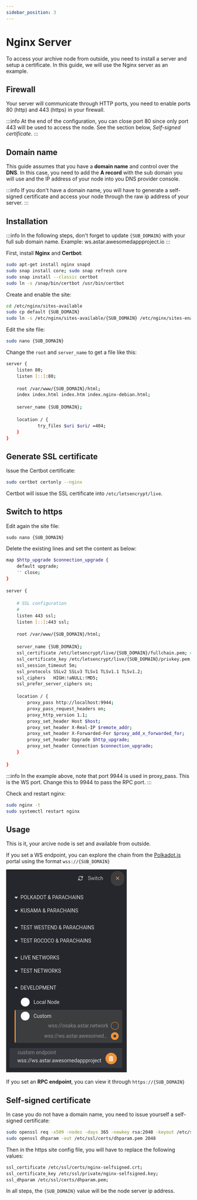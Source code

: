 ```yaml
---
sidebar_position: 3
---
```


# Nginx Server

To access your archive node from outside, you need to install a server and setup a certificate.
In this guide, we will use the Nginx server as an example.

## Firewall

Your server will communicate through HTTP ports, you need to enable ports 80 (http) and 443 (https) in your firewall.

:::info
At the end of the configuration, you can close port 80 since only port 443 will be used to access the node. See the section below, *Self-signed certificate*.
:::

## Domain name

This guide assumes that you have a **domain name** and control over the **DNS**. In this case, you need to add the **A record** with the sub domain you will use and the IP address of your node into you DNS provider console.

:::info
If you don't have a domain name, you will have to generate a self-signed certificate and access your node through the raw ip address of your server.
:::

## Installation

:::info
In the following steps, don't forget to update `{SUB_DOMAIN}` with your full sub domain name.
Example: ws.astar.awesomedappproject.io
:::

First, install **Nginx** and **Certbot**:

```sh
sudo apt-get install nginx snapd
sudo snap install core; sudo snap refresh core
sudo snap install --classic certbot
sudo ln -s /snap/bin/certbot /usr/bin/certbot
```

Create and enable the site:

```sh
cd /etc/nginx/sites-available
sudo cp default {SUB_DOMAIN}
sudo ln -s /etc/nginx/sites-available/{SUB_DOMAIN} /etc/nginx/sites-enabled/
```

Edit the site file:

```sh
sudo nano {SUB_DOMAIN}
```

Change the `root` and `server_name` to get a file like this:

```bash
server {
    listen 80;
    listen [::]:80;

    root /var/www/{SUB_DOMAIN}/html;
    index index.html index.htm index.nginx-debian.html;

    server_name {SUB_DOMAIN};

    location / {
            try_files $uri $uri/ =404;
    }
}
```

## Generate SSL certificate

Issue the Certbot certificate:

```sh
sudo certbot certonly --nginx
```

Certbot will issue the SSL certificate into `/etc/letsencrypt/live`.

## Switch to https

Edit again the site file:

```ssh
sudo nano {SUB_DOMAIN}
```

Delete the existing lines and set the content as below:

```bash
map $http_upgrade $connection_upgrade {
    default upgrade;
    '' close;
}

server {

    # SSL configuration
    #
    listen 443 ssl;
    listen [::]:443 ssl;

    root /var/www/{SUB_DOMAIN}/html;

    server_name {SUB_DOMAIN};
    ssl_certificate /etc/letsencrypt/live/{SUB_DOMAIN}/fullchain.pem; # managed by Certbot
    ssl_certificate_key /etc/letsencrypt/live/{SUB_DOMAIN}/privkey.pem; # managed by Certbot
    ssl_session_timeout 5m;
    ssl_protocols SSLv2 SSLv3 TLSv1 TLSv1.1 TLSv1.2;
    ssl_ciphers   HIGH:!aNULL:!MD5;
    ssl_prefer_server_ciphers on;

    location / {
        proxy_pass http://localhost:9944;
        proxy_pass_request_headers on;
        proxy_http_version 1.1;
        proxy_set_header Host $host;
        proxy_set_header X-Real-IP $remote_addr;
        proxy_set_header X-Forwarded-For $proxy_add_x_forwarded_for;
        proxy_set_header Upgrade $http_upgrade;
        proxy_set_header Connection $connection_upgrade;
    }

}

```
:::info
In the example above, note that port 9944 is used in proxy_pass. This is the WS port.
Change this to 9944 to pass the RPC port.
:::

Check and restart nginx:

```sh
sudo nginx -t
sudo systemctl restart nginx
```

## Usage

This is it, your arcive node is set and available from outside.

If you set a WS endpoint, you can explore the chain from the [Polkadot.js](https://polkadot.js.org/apps) portal using the format `wss://{SUB_DOMAIN}`

![2](img/2.png)

If you set an **RPC endpoint**, you can view it through `https://{SUB_DOMAIN}`

## Self-signed certificate

In case you do not have a domain name, you need to issue yourself a self-signed certificate:

```sh
sudo openssl req -x509 -nodes -days 365 -newkey rsa:2048 -keyout /etc/ssl/private/nginx-selfsigned.key -out /etc/ssl/certs/nginx-selfsigned.crt
sudo openssl dhparam -out /etc/ssl/certs/dhparam.pem 2048
```

Then in the https site config file, you will have to replace the following values:

```sh
ssl_certificate /etc/ssl/certs/nginx-selfsigned.crt;
ssl_certificate_key /etc/ssl/private/nginx-selfsigned.key;
ssl_dhparam /etc/ssl/certs/dhparam.pem;
```

In all steps, the `{SUB_DOMAIN}` value will be the node server ip address.
